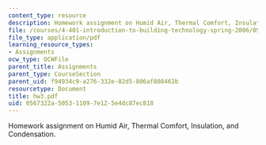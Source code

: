 ```yaml
---
content_type: resource
description: Homework assignment on Humid Air, Thermal Comfort, Insulation, and Condensation.
file: /courses/4-401-introduction-to-building-technology-spring-2006/0567322a505311097e125e4dc87ec818_hw3.pdf
file_type: application/pdf
learning_resource_types:
- Assignments
ocw_type: OCWFile
parent_title: Assignments
parent_type: CourseSection
parent_uid: f94934c9-a276-332e-82d5-806af808462b
resourcetype: Document
title: hw3.pdf
uid: 0567322a-5053-1109-7e12-5e4dc87ec818
---
```

Homework assignment on Humid Air, Thermal Comfort, Insulation, and Condensation.

